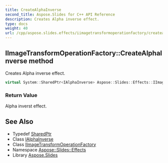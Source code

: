 ```yaml
---
title: CreateAlphaInverse
second_title: Aspose.Slides for C++ API Reference
description: Creates Alpha inverse effect.
type: docs
weight: 40
url: /cpp/aspose.slides.effects/iimagetransformoperationfactory/createalphainverse/
---
```

## IImageTransformOperationFactory::CreateAlphaInverse method


Creates Alpha inverse effect.

```cpp
virtual System::SharedPtr<IAlphaInverse> Aspose::Slides::Effects::IImageTransformOperationFactory::CreateAlphaInverse()=0
```


### Return Value

Alpha inverst effect.

## See Also

* Typedef [SharedPtr](../../../system/sharedptr/)
* Class [IAlphaInverse](../../ialphainverse/)
* Class [IImageTransformOperationFactory](../)
* Namespace [Aspose::Slides::Effects](../../)
* Library [Aspose.Slides](../../../)
